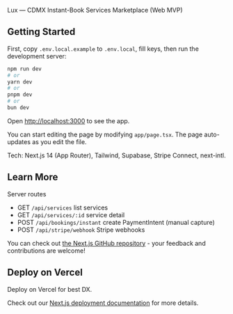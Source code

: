 Lux — CDMX Instant-Book Services Marketplace (Web MVP)

## Getting Started

First, copy `.env.local.example` to `.env.local`, fill keys, then run the development server:

```bash
npm run dev
# or
yarn dev
# or
pnpm dev
# or
bun dev
```

Open [http://localhost:3000](http://localhost:3000) to see the app.

You can start editing the page by modifying `app/page.tsx`. The page auto-updates as you edit the file.

Tech: Next.js 14 (App Router), Tailwind, Supabase, Stripe Connect, next-intl.

## Learn More

Server routes
- GET `/api/services` list services
- GET `/api/services/:id` service detail
- POST `/api/bookings/instant` create PaymentIntent (manual capture)
- POST `/api/stripe/webhook` Stripe webhooks

You can check out [the Next.js GitHub repository](https://github.com/vercel/next.js) - your feedback and contributions are welcome!

## Deploy on Vercel

Deploy on Vercel for best DX.

Check out our [Next.js deployment documentation](https://nextjs.org/docs/app/building-your-application/deploying) for more details.
